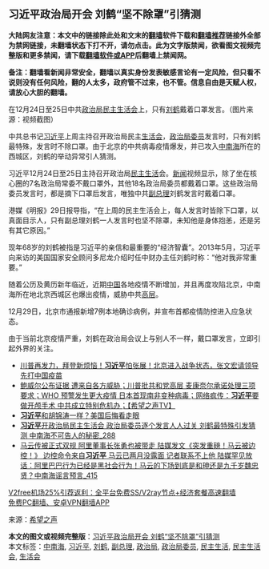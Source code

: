  <h2>习近平政治局开会 刘鹤“坚不除罩”引猜测</h2> <p class="notice"><b>大陆网友注意：本文中的链接除此处和文末的<a href="https://github.com/bannedbook/fanqiang" >翻墙</a>软件下载和<a href="https://github.com/killgcd/justmysocks/blob/master/README.md">翻墙推荐</a>链接外全部为禁网链接，未翻墙状态下打不开，请勿点击。此为文字版禁闻，欲看图文视频完整版和更多禁闻，请下载<a href="https://github.com/bannedbook/fanqiang">翻墙软件或APP</a>后翻墙上禁闻网。</p><p>备注：翻墙看新闻非常安全，翻墙以真实身份发表敏感言论有一定风险，但只看不说则没有任何风险，翻的人太多，政府管不过来，也不管。信息自由是天赋人权，请放心大胆的翻墙。</b></p>  <div class="entry"> <p id="conimg">在12月24日至25日中共<a href="https://www.bannedbook.org/bnews/tag/%e6%94%bf%e6%b2%bb%e5%b1%80/" class="st_tag internal_tag" rel="tag" title="标签 政治局 下的日志">政治局</a><a href="https://www.bannedbook.org/bnews/tag/%E6%B0%91%E4%B8%BB%E7%94%9F%E6%B4%BB%E4%BC%9A/" class="st_tag internal_tag" rel="tag" title="标签 民主生活会 下的日志">民主生活会</a>上，只有<a href="https://www.bannedbook.org/bnews/tag/%e5%88%98%e9%b9%a4/" class="st_tag internal_tag" rel="tag" title="标签 刘鹤 下的日志">刘鹤</a>戴着口罩发言。（图片来源：视频截图）</p> <p>中共总书记<a href="https://www.bannedbook.org/bnews/tag/%e4%b9%a0%e8%bf%91%e5%b9%b3/" class="st_tag internal_tag" rel="tag" title="标签 习近平 下的日志">习近平</a>上周主持召开政治局民主<a href="https://www.bannedbook.org/bnews/tag/%E7%94%9F%E6%B4%BB%E4%BC%9A/" class="st_tag internal_tag" rel="tag" title="标签 生活会 下的日志">生活会</a>，<a href="https://www.bannedbook.org/bnews/tag/%e6%94%bf%e6%b2%bb%e5%b1%80%e5%a7%94%e5%91%98/" class="st_tag internal_tag" rel="tag" title="标签 政治局委员 下的日志">政治局委员</a>发言时，只有刘鹤最特殊，发言时不除口罩。由于北京的中共病毒疫情爆发，并已攻入<a href="https://www.bannedbook.org/bnews/tag/%e4%b8%ad%e5%8d%97%e6%b5%b7/" class="st_tag internal_tag" rel="tag" title="标签 中南海 下的日志">中南海</a>所在的西城区，刘鹤的举动异常引人猜测。</p> <p>习近平12月24日至25日主持召开政治局<a href="https://www.bannedbook.org/bnews/tag/%E6%B0%91%E4%B8%BB%E7%94%9F%E6%B4%BB/" class="st_tag internal_tag" rel="tag" title="标签 民主生活 下的日志">民主生活</a>会。<span class='wp_keywordlink_affiliate'><a href="https://www.bannedbook.org/" title="新闻">新闻</a></span>视频显示，除了坐在核心圈的7名政治局常委不戴口罩外，其他18名政治局委员都戴着口罩。这些政治局委员发言时，都是摘下口罩后发言，唯独中共<a href="https://www.bannedbook.org/bnews/tag/%e5%89%af%e6%80%bb%e7%90%86/" class="st_tag internal_tag" rel="tag" title="标签 副总理 下的日志">副总理</a>刘鹤发言时戴着口罩。</p>  <p>港媒《明报》29日报导指，“在上周的民主生活会上，每人发言时皆除下口罩，以真面目示人，只有副总理刘鹤一人发言时也坚不除罩，未知他是身体抱恙，还是另有其它原因。”</p> <p>现年68岁的刘鹤被指是习近平的亲信和最重要的“经济智囊”。2013年5月，习近平向来访的美国国家安全顾问多尼龙介绍时任中财办主任刘鹤时称：“他对我非常重要。”</p> <p>随着公历及黄历新年临近，近期<span class='wp_keywordlink_affiliate'><a href="https://www.bannedbook.org/" title="中国" target="_blank">中国</a></span>各地疫情不断增加，并且再度攻陷北京，中南海所在地北京西城区也爆出疫情，威胁中共<span class='wp_keywordlink_affiliate'><a href="https://www.bannedbook.org/bnews/ccpdope/" title="中共高层内幕" target="_blank">高层</a></span>。</p>  <p>12月29日，北京市通报新增7例本地确诊病例，并宣布首都疫情防控进入应急状态。</p> <p>由于当前北京疫情严重，刘鹤在政治局会议上与别人不一样，戴口罩发言，立即引起外界的关注。</p> <ul class='op-related-articles' title='相关阅读'> <li><a href='https://www.bannedbook.org/bnews/bannedvideo/20201230/1457720.html' target='_blank'>川普再发力，拜登新烦恼！<b>习近平</b>怕张展！北京进入战争状态，张文宏请领导先打中国疫苗</a></li> <li><a href='https://www.bannedbook.org/bnews/cbnews/20201230/1457688.html' target='_blank'>鲍威尔公布证据 遭来自各方威胁；川普批共和党高层 麦康奈尔承诺处理三项要求；WHO 预警发生更大疫情 日本首现南非变种病毒；网络疯传：<b>习近平</b>要做开颅手术 中共成立特别危机办；【希望之声TV】</a></li> <li><a href='https://www.bannedbook.org/bnews/cbnews/20201230/1457681.html' target='_blank'><b>习近平</b>和胡锦涛一样？美国后悔看走眼</a></li> <li><a href='https://www.bannedbook.org/bnews/comments/20201230/1457647.html' target='_blank'><b>习近平</b>开政治局民主生活会 政治局委员逐个发言人人过关 刘鹤最特殊引发猜测 中南海不可告人的秘密_288</a></li> <li><a href='https://www.bannedbook.org/bnews/comments/20201230/1457613.html' target='_blank'>马云传被正式双规 阿里董事长张勇也被带走 陆媒发文《突发重磅！马云被边控！》 边控命令来自<b>习近平</b> 马云已两月没露面 记者联系不上他 陆媒罕见放话：阿里巴巴行为已经是黑社会行为！马云的下场到底是和珅还是九千岁魏忠贤？中南海谣言预言_415</a></li> </ul> <p class="texttj"> <a href="https://www.bannedbook.org/forum23/topic22702.html" target="_blank">V2free机场25%引荐返利：全平台免费SS/V2ray节点+经济套餐高速翻墙</a><br/> <a href="https://github.com/bannedbook/fanqiang/wiki/%E7%A6%81%E9%97%BB%E7%BD%91%E5%AE%89%E5%8D%93%E7%BF%BB%E5%A2%99%E6%96%B0%E9%97%BBAPP" target="_blank">免费PC翻墙、安卓VPN翻墙APP</a></p><p> 来源：<span class='wp_keywordlink_affiliate'><a href="https://www.soundofhope.org" title="希望之声" target="_blank">希望之声</a></span> </p> <a name='sharetosocial'></a>       <div><b>本文的图文或视频完整版</b>：<a href='https://www.bannedbook.org/bnews/cbnews/20201230/1457721.html'>习近平政治局开会 刘鹤“坚不除罩”引猜测</a></div>  </div><!--END ENTRY--> <div class="postfooter"> <div>本文标签：<a href="https://www.bannedbook.org/bnews/tag/%e4%b8%ad%e5%8d%97%e6%b5%b7/" rel="tag">中南海</a>, <a href="https://www.bannedbook.org/bnews/tag/%e4%b9%a0%e8%bf%91%e5%b9%b3/" rel="tag">习近平</a>, <a href="https://www.bannedbook.org/bnews/tag/%e5%88%98%e9%b9%a4/" rel="tag">刘鹤</a>, <a href="https://www.bannedbook.org/bnews/tag/%e5%89%af%e6%80%bb%e7%90%86/" rel="tag">副总理</a>, <a href="https://www.bannedbook.org/bnews/tag/%e6%94%bf%e6%b2%bb%e5%b1%80/" rel="tag">政治局</a>, <a href="https://www.bannedbook.org/bnews/tag/%e6%94%bf%e6%b2%bb%e5%b1%80%e5%a7%94%e5%91%98/" rel="tag">政治局委员</a>, <a href="https://www.bannedbook.org/bnews/tag/%E6%B0%91%E4%B8%BB%E7%94%9F%E6%B4%BB/" rel="tag">民主生活</a>, <a href="https://www.bannedbook.org/bnews/tag/%E6%B0%91%E4%B8%BB%E7%94%9F%E6%B4%BB%E4%BC%9A/" rel="tag">民主生活会</a>, <a href="https://www.bannedbook.org/bnews/tag/%E7%94%9F%E6%B4%BB%E4%BC%9A/" rel="tag">生活会</a></div>  </div><!--END POSTFOOTER--> 